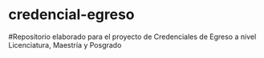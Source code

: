 # credencial-egreso

#Repositorio elaborado para el proyecto de Credenciales de Egreso a nivel Licenciatura, Maestría y Posgrado
